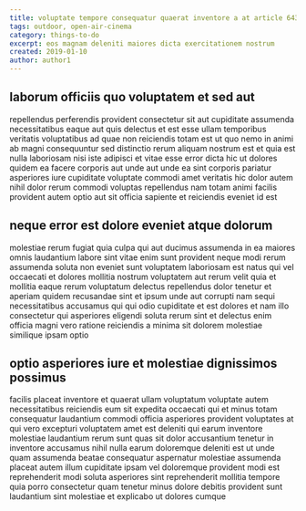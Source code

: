 ```yaml
---
title: voluptate tempore consequatur quaerat inventore a at article 6439
tags: outdoor, open-air-cinema
category: things-to-do
excerpt: eos magnam deleniti maiores dicta exercitationem nostrum
created: 2019-01-10
author: author1
---
```


## laborum officiis quo voluptatem et sed aut

repellendus perferendis provident consectetur sit aut cupiditate assumenda necessitatibus eaque aut quis delectus et est esse ullam temporibus veritatis voluptatibus ad quae non reiciendis totam est ut quo nemo in animi ab magni consequuntur sed distinctio rerum aliquam nostrum est et quia est nulla laboriosam nisi iste adipisci et vitae esse error dicta hic ut dolores quidem ea facere corporis aut unde aut unde ea sint corporis pariatur asperiores iure cupiditate voluptate commodi amet veritatis hic dolor autem nihil dolor rerum commodi voluptas repellendus nam totam animi facilis provident autem optio aut sit officia sapiente et reiciendis eveniet id est

## neque error est dolore eveniet atque dolorum

molestiae rerum fugiat quia culpa qui aut ducimus assumenda in ea maiores omnis laudantium labore sint vitae enim sunt provident neque modi rerum assumenda soluta non eveniet sunt voluptatem laboriosam est natus qui vel occaecati et dolores mollitia nostrum voluptatem aut rerum velit quia et mollitia eaque rerum voluptatum delectus repellendus dolor tenetur et aperiam quidem recusandae sint et ipsum unde aut corrupti nam sequi necessitatibus accusamus qui qui odio cupiditate et est dolores et nam illo consectetur qui asperiores eligendi soluta rerum sint et delectus enim officia magni vero ratione reiciendis a minima sit dolorem molestiae similique ipsam optio

## optio asperiores iure et molestiae dignissimos possimus

facilis placeat inventore et quaerat ullam voluptatum voluptate autem necessitatibus reiciendis eum sit expedita occaecati qui et minus totam consequatur laudantium commodi officia asperiores provident voluptates at qui vero excepturi voluptatem amet est deleniti qui earum inventore molestiae laudantium rerum sunt quas sit dolor accusantium tenetur in inventore accusamus nihil nulla earum doloremque deleniti est ut unde quam assumenda beatae consequatur aspernatur molestiae assumenda placeat autem illum cupiditate ipsam vel doloremque provident modi est reprehenderit modi soluta asperiores sint reprehenderit mollitia tempore quia porro consectetur quam tenetur minus dolore debitis provident sunt laudantium sint molestiae et explicabo ut dolores cumque
